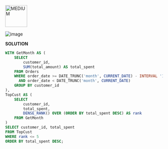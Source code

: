 <img src="https://img.shields.io/badge/MEDIUM-orange" alt="MEDIUM" width="70">

![image](https://github.com/user-attachments/assets/d807d469-45c7-4d4d-92f9-17f093dd1f0f)

**SOLUTION**
```sql
WITH GetMonth AS (
    SELECT 
        customer_id, 
        SUM(total_amount) AS total_spent
    FROM Orders
    WHERE order_date >= DATE_TRUNC('month', CURRENT_DATE) - INTERVAL '1 month'
      AND order_date < DATE_TRUNC('month', CURRENT_DATE)
    GROUP BY customer_id
),
TopCust AS (
    SELECT 
        customer_id, 
        total_spent,
        DENSE_RANK() OVER (ORDER BY total_spent DESC) AS rank
    FROM GetMonth
)
SELECT customer_id, total_spent
FROM TopCust
WHERE rank <= 5
ORDER BY total_spent DESC;
```
